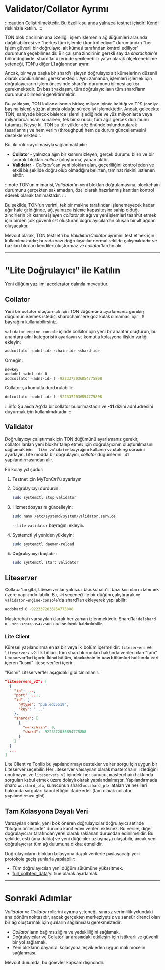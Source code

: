 # Validator/Collator Ayrımı

:::caution
Geliştirilmektedir. Bu özellik şu anda yalnızca testnet içindir! Kendi riskinizle katılın.
:::

TON blok zincirinin ana özelliği, işlem işlemenin ağ düğümleri arasında dağıtılabilmesi ve "herkes tüm işlemleri kontrol ediyor" durumundan "her işlem güvenli bir doğrulayıcı alt kümesi tarafından kontrol ediliyor" durumuna geçebilmesidir. Bir çalışma zincirinin gerekli sayıda *shardchain*'e bölündüğünde, shard'lar üzerinde yenilenebilir yatay olarak ölçeklenebilme yeteneği, TON'u diğer L1 ağlarından ayırır.

Ancak, bir veya başka bir shard'ı işleyen doğrulayıcı alt kümelerinin düzenli olarak döndürülmesi gerekmektedir. Aynı zamanda, işlemleri işlemek için doğrulayıcıların işlem öncesinde shard'ın durumunu bilmesi açıkça gerekmektedir. En basit yaklaşım, tüm doğrulayıcıların tüm shard'ların durumunu bilmesini gerektirmektir.

Bu yaklaşım, TON kullanıcılarının birkaç milyon içinde kaldığı ve TPS (saniye başına işlem) yüzün altında olduğu sürece iyi işlemektedir. Ancak, gelecekte TON, saniyede birçok binlerce işlemi işlediğinde ve yüz milyonlarca veya milyarlarca insanı sunarken, tek bir sunucu, tüm ağın gerçek durumunu tutamaz. Neyse ki, TON bu tür yükler göz önünde bulundurularak tasarlanmış ve hem verim (throughput) hem de durum güncellemesini desteklemektedir.

Bu, iki rolün ayrılmasıyla sağlanmaktadır:

- **Collator** - yalnızca ağın bir kısmını izleyen, gerçek durumu bilen ve bir sonraki blokları *collate* (oluşturma) yapan aktör.
- **Validator** - *Collator*'dan yeni blokları alan, geçerliliğini kontrol eden ve etkili bir şekilde doğru olup olmadığını belirten, teminat riskini üstlenen aktör.

:::note
TON'un mimarisi, *Validator*'ın yeni blokları doğrulamasına, blockchain durumunu gerçekten saklamadan, özel olarak hazırlanmış kanıtları kontrol ederek olanak tanımaktadır.
:::

Bu şekilde, TON'un verimi, tek bir makine tarafından işlenemeyecek kadar ağır hale geldiğinde, ağ, yalnızca işleme kapasitesine sahip olduğu zincirlerin bir kısmını işleyen *collator* alt ağı ve yeni işlemleri taahhüt etmek için birden çok güvenli set oluşturan doğrulayıcılardan oluşan bir alt ağdan oluşacaktır.

Mevcut olarak, TON testnet'i bu *Validator*/*Collator* ayrımını test etmek için kullanılmaktadır; burada bazı doğrulayıcılar normal şekilde çalışmaktadır ve bazıları blokları kendileri oluşturmaz ve *collator*'lardan alır.

---

# "Lite Doğrulayıcı" ile Katılın

Yeni düğüm yazılımı [accelerator](https://github.com/ton-blockchain/ton/tree/accelerator) dalında mevcuttur.

## Collator

Yeni bir collator oluşturmak için TON düğümünü ayarlamanız gerekir; düğümün işlemek istediği shardchain'lere göz kulak olmaması için `-M` bayrağını kullanabilirsiniz.

`validator-engine-console` içinde collator için yeni bir anahtar oluşturun, bu anahtara adnl kategorisi `0` ayarlayın ve komutla kolasyona ilişkin varlığı ekleyin:

```bash
addcollator <adnl-id> <chain-id> <shard-id>
```

Örneğin:

```bash
newkey
addadnl <adnl-id> 0
addcollator <adnl-id> 0 -9223372036854775808
```

Collator şu komutla durdurulabilir:

```bash
delcollator <adnl-id> 0 -9223372036854775808
```

:::info
Şu anda Ağ'da bir collator bulunmaktadır ve **-41** dizini adnl adresini duyurmak için kullanılmaktadır.
:::

## Validator

Doğrulayıcıyı çalıştırmak için TON düğümünü ayarlamanız gerekir, collator'lardan yeni bloklar talep etmek için doğrulayıcının oluşturulmasını sağlamak için `--lite-validator` bayrağını kullanın ve staking sürecini ayarlayın. Lite modda bir doğrulayıcı, *collator* düğümlerini `-41` yapılandırmasından alır.

En kolay yol şudur:

1. Testnet için MyTonCtrl'ü ayarlayın.
2. Doğrulayıcıyı durdurun:

   ```bash
   sudo systemctl stop validator
   ```

3. Hizmet dosyasını güncelleyin:

   ```bash
   sudo nano /etc/systemd/system/validator.service
   ```
   `--lite-validator` bayrağını ekleyin.
   
4. Systemctl'yi yeniden yükleyin:

   ```bash
   sudo systemctl daemon-reload
   ```

5. Doğrulayıcıyı başlatın:

   ```bash
   sudo systemctl start validator
   ```

## Liteserver

Collator'lar gibi, Liteserver'lar yalnızca blockchain'in bazı kısımlarını izlemek üzere yapılandırılabilir. Bu, `-M` seçeneği ile bir düğüm çalıştırarak ve `validator-engine-console`'da shard'ları ekleyerek yapılabilir:

```bash
addshard 0 -9223372036854775808
```

Masterchain varsayılan olarak her zaman izlenmektedir. Shard'lar `delshard 0 -9223372036854775808` kullanılarak kaldırılabilir.

### Lite Client

Küresel yapılandırma en az bir veya iki bölüm içermelidir: `liteservers` ve `liteservers_v2`. İlk bölüm, tüm shard durumları hakkında verileri olan "tam" Liteserver'leri içerir. İkinci bölüm, blockchain'in bazı bölümleri hakkında veri içeren "kısmi" liteserver'leri içerir.

"Kısmi" Liteserver'ler aşağıdaki gibi tanımlanır:

```json
"liteservers_v2": [
  {
    "ip": ...,
    "port": ...,
    "id": {
      "@type": "pub.ed25519",
      "key": "..."
    },  
    "shards": [
      {   
        "workchain": 0, 
        "shard": -9223372036854775808
      }   
    ]   
  }
  ...
]
```

Lite Client ve Tonlib bu yapılandırmayı destekler ve her sorgu için uygun bir Liteserver seçebilir. Her Liteserver varsayılan olarak masterchain'i izlediğini unutmayın, ve `liteservers_v2` içindeki her sunucu, masterchain hakkında sorguları kabul etmek üzere dolaylı olarak yapılandırılmıştır. Yapılandırmada shard `wc:shard_pfx`, sunucunun shard `wc:shard_pfx`, ataları ve nesilleri hakkında sorguları kabul ettiğini ifade eder (tam olarak collator yapılandırması gibi).

## Tam Kolasyona Dayalı Veri

Varsayılan olarak, yeni blok öneren doğrulayıcılar doğrulayıcı setinde "bloğun öncesinde" durumu kanıt eden verileri eklemez. Bu veriler, diğer doğrulayıcılar tarafından yerel olarak saklanan durumdan edinilmelidir. Bu şekilde, eski (ana dalda) ve yeni düğümler uzlaşmaya ulaşabilir, ancak yeni doğrulayıcılar tüm ağ durumuna dikkat etmelidir.

Doğrulayıcıların blokları kolasyona dayalı verilerle paylaşacağı yeni protokole geçiş şunlarla yapılabilir:
- Tüm doğrulayıcıları yeni düğüm sürümüne yükseltmek.
- [full_collated_data](https://github.com/ton-blockchain/ton/tree/accelerator/crypto/block/block.tlb#L858)'yı true olarak ayarlamak.

---

# Sonraki Adımlar

*Validator* ve *Collator* rollerini ayırma yeteneği, sınırsız verimlilik yolundaki ana dönüm noktasıdır, ancak gerçekten merkeziyetsiz ve sansür direnci olan bir ağ oluşturmak için şunların sağlanması gerekmektedir:

- *Collator*'ların bağımsızlığını ve yedekliliğini sağlamak.
- Doğrulayıcılar ve Collator'lar arasındaki etkileşim için istikrarlı ve güvenli bir yol sağlamak.
- Yeni blokların dayanıklı kolasyona teşvik eden uygun mali modelin sağlanması.

Mevcut durumda, bu görevler kapsam dışındadır.